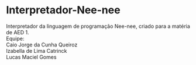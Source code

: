 # Interpretador-Nee-nee
Interpretador da linguagem de programação Nee-nee, criado para a matéria de AED 1.\
Equipe:\
Caio Jorge da Cunha Queiroz\
Izabella de Lima Catrinck\
Lucas Maciel Gomes
